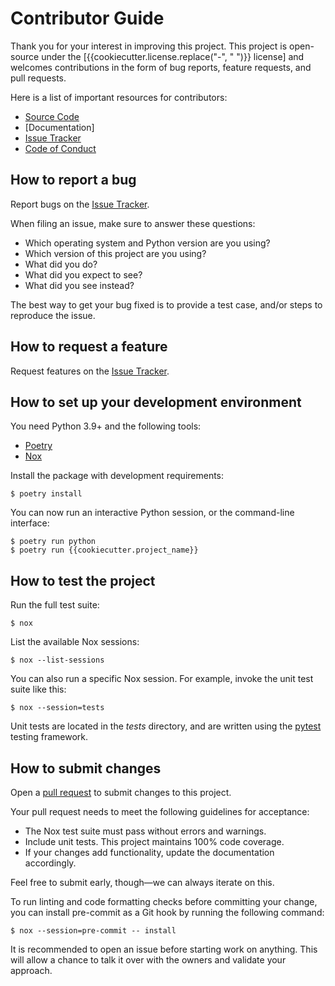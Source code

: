 # Contributor Guide

Thank you for your interest in improving this project.
This project is open-source under the [{{cookiecutter.license.replace("-", " ")}} license] and
welcomes contributions in the form of bug reports, feature requests, and pull requests.

Here is a list of important resources for contributors:

- [Source Code]
- [Documentation]
- [Issue Tracker]
- [Code of Conduct]

[{{cookiecutter.license.replace("-", " ").lower()}} license]: https://opensource.org/licenses/{{cookiecutter.license}}
[source code]: https://github.com/{{cookiecutter.github_user}}/{{cookiecutter.repo_name}}
[issue tracker]: https://github.com/{{cookiecutter.github_user}}/{{cookiecutter.repo_name}}/issues

## How to report a bug

Report bugs on the [Issue Tracker].

When filing an issue, make sure to answer these questions:

- Which operating system and Python version are you using?
- Which version of this project are you using?
- What did you do?
- What did you expect to see?
- What did you see instead?

The best way to get your bug fixed is to provide a test case,
and/or steps to reproduce the issue.

## How to request a feature

Request features on the [Issue Tracker].

## How to set up your development environment

You need Python 3.9+ and the following tools:

- [Poetry]
- [Nox]

Install the package with development requirements:

```console
$ poetry install
```

You can now run an interactive Python session,
or the command-line interface:

```console
$ poetry run python
$ poetry run {{cookiecutter.project_name}}
```

[poetry]: https://python-poetry.org/
[nox]: https://nox.thea.codes/

## How to test the project

Run the full test suite:

```console
$ nox
```

List the available Nox sessions:

```console
$ nox --list-sessions
```

You can also run a specific Nox session.
For example, invoke the unit test suite like this:

```console
$ nox --session=tests
```

Unit tests are located in the _tests_ directory,
and are written using the [pytest] testing framework.

[pytest]: https://pytest.readthedocs.io/

## How to submit changes

Open a [pull request] to submit changes to this project.

Your pull request needs to meet the following guidelines for acceptance:

- The Nox test suite must pass without errors and warnings.
- Include unit tests. This project maintains 100% code coverage.
- If your changes add functionality, update the documentation accordingly.

Feel free to submit early, though—we can always iterate on this.

To run linting and code formatting checks before committing your change, you can install pre-commit as a Git hook by running the following command:

```console
$ nox --session=pre-commit -- install
```

It is recommended to open an issue before starting work on anything.
This will allow a chance to talk it over with the owners and validate your approach.

[pull request]: https://github.com/{{cookiecutter.github_user}}/{{cookiecutter.repo_name}}/pulls

<!-- github-only -->

[code of conduct]: CODE_OF_CONDUCT.md
